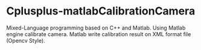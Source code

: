 # Cplusplus-matlabCalibrationCamera

Mixed-Language programming based on C++ and Matlab.
Using Matlab engine calibrate camera.
Matlab write calibration result on XML format file (Opencv Style).
